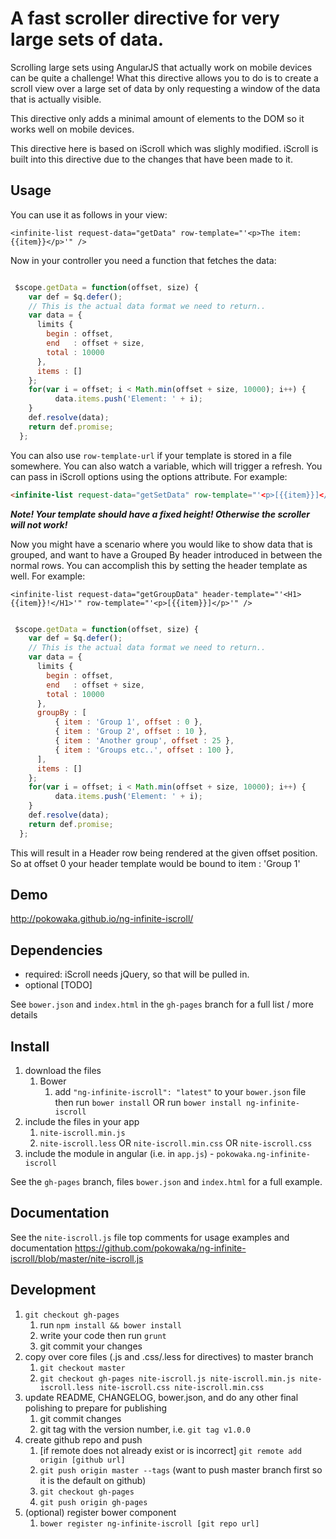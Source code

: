 # A fast scroller directive for very large sets of data.

Scrolling large sets using AngularJS that actually work on mobile devices can be quite a challenge! What this directive allows you to do is to create a scroll view over a large set of data by only requesting a window of the data that is actually visible.

This directive only adds a minimal amount of elements to the DOM so it works well on mobile devices.

This directive here is based on iScroll which was slighly modified. iScroll is built into this directive due to the changes that have been made to it. 

## Usage

You can use it as follows in your view:

`<infinite-list request-data="getData" row-template="'<p>The item: {{item}}</p>'" />
`

Now in your controller you need a function that fetches the data:

```javascript

 $scope.getData = function(offset, size) {
    var def = $q.defer();
    // This is the actual data format we need to return..
    var data = {
      limits {
        begin : offset,
        end   : offset + size,
        total : 10000
      },
      items : []
    };
    for(var i = offset; i < Math.min(offset + size, 10000); i++) {
          data.items.push('Element: ' + i);
    }
    def.resolve(data);
    return def.promise;
  };
```

You can also use `row-template-url` if your template is stored in a file somewhere.
You can also watch a variable, which will trigger a refresh.
You can pass in iScroll options using the options attribute. For
example:

```html
<infinite-list request-data="getSetData" row-template="'<p>[{{item}}]</p>'" options="iscrollOptions" refresh="'set.size, set.order'"  />
```


***Note! Your template should have a fixed height! Otherwise the scroller will not work!*** 

Now you might have a scenario where you would like to show data that is
grouped, and want to have a Grouped By header introduced in between the
normal rows. You can accomplish this by setting the header template as
well. For example:

`
<infinite-list request-data="getGroupData" header-template="'<H1>{{item}}!</H1>'" row-template="'<p>[{{item}}]</p>'" />
`

```javascript

 $scope.getData = function(offset, size) {
    var def = $q.defer();
    // This is the actual data format we need to return..
    var data = {
      limits {
        begin : offset,
        end   : offset + size,
        total : 10000
      },
      groupBy : [
          { item : 'Group 1', offset : 0 },
          { item : 'Group 2', offset : 10 },
          { item : 'Another group', offset : 25 },
          { item : 'Groups etc..', offset : 100 },
      ],
      items : []
    };
    for(var i = offset; i < Math.min(offset + size, 10000); i++) {
          data.items.push('Element: ' + i);
    }
    def.resolve(data);
    return def.promise;
  };
```

This will result in a Header row being rendered at the given offset
position. So at offset 0 your header template would be bound to item :
'Group 1'




## Demo
http://pokowaka.github.io/ng-infinite-iscroll/

## Dependencies
- required:
  iScroll needs jQuery, so that will be pulled in.
- optional
	[TODO]

See `bower.json` and `index.html` in the `gh-pages` branch for a full list / more details

## Install
1. download the files
	1. Bower
		1. add `"ng-infinite-iscroll": "latest"` to your `bower.json` file then run `bower install` OR run `bower install ng-infinite-iscroll`
2. include the files in your app
	1. `nite-iscroll.min.js`
	2. `nite-iscroll.less` OR `nite-iscroll.min.css` OR `nite-iscroll.css`
3. include the module in angular (i.e. in `app.js`) - `pokowaka.ng-infinite-iscroll`

See the `gh-pages` branch, files `bower.json` and `index.html` for a full example.


## Documentation
See the `nite-iscroll.js` file top comments for usage examples and documentation
https://github.com/pokowaka/ng-infinite-iscroll/blob/master/nite-iscroll.js


## Development

1. `git checkout gh-pages`
	1. run `npm install && bower install`
	2. write your code then run `grunt`
	3. git commit your changes
2. copy over core files (.js and .css/.less for directives) to master branch
	1. `git checkout master`
	2. `git checkout gh-pages nite-iscroll.js nite-iscroll.min.js nite-iscroll.less nite-iscroll.css nite-iscroll.min.css`
3. update README, CHANGELOG, bower.json, and do any other final polishing to prepare for publishing
	1. git commit changes
	2. git tag with the version number, i.e. `git tag v1.0.0`
4. create github repo and push
	1. [if remote does not already exist or is incorrect] `git remote add origin [github url]`
	2. `git push origin master --tags` (want to push master branch first so it is the default on github)
	3. `git checkout gh-pages`
	4. `git push origin gh-pages`
5. (optional) register bower component
	1. `bower register ng-infinite-iscroll [git repo url]`
